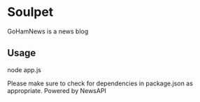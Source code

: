 # Soulpet

GoHamNews is a news blog

## Usage
node app.js 


Please make sure to check for dependencies in package.json as appropriate.
Powered by NewsAPI